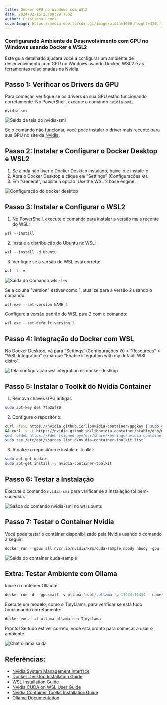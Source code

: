 ```yaml
---
title: Docker GPU no Windows com WSL2
date: 2024-02-15T23:09:29.755Z
author: Cristiano Lemes
coverImage: https://media.dev.to/cdn-cgi/image/width=1000,height=420,fit=cover,gravity=auto,format=auto/https%3A%2F%2Fdev-to-uploads.s3.amazonaws.com%2Fuploads%2Farticles%2Ftavsh0s5mk3gg933pv5l.png
---
```

### Configurando Ambiente de Desenvolvimento com GPU no Windows usando Docker e WSL2

Este guia detalhado ajudará você a configurar um ambiente de desenvolvimento com GPU no Windows usando Docker, WSL2 e as ferramentas relacionadas da Nvidia.

## Passo 1: Verificar os Drivers da GPU

Para começar, verifique se os drivers da sua GPU estão funcionando corretamente. No PowerShell, execute o comando `nvidia-smi`.

```
nvidia-smi
```

![Saida da tela do nvidia-smi](https://dev-to-uploads.s3.amazonaws.com/uploads/articles/14irt14klnt8fw34yv9q.png)

Se o comando não funcionar, você pode instalar o driver mais recente para sua GPU no site da [Nvidia](https://www.nvidia.com.br/Download/index.aspx?lang=br).

## Passo 2: Instalar e Configurar o Docker Desktop e WSL2

1. Se ainda não tiver o Docker Desktop instalado, baixe-o e instale-o.
2. Abra o Docker Desktop e clique em "Settings" (Configurações ⚙️).
3. Em "General", habilite a opção 'Use the WSL 2 base engine'.

![Configuração do docker desktop](https://dev-to-uploads.s3.amazonaws.com/uploads/articles/vmplm4731m7u1praqb30.png)

## Passo 3: Instalar e Configurar o WSL2

1. No PowerShell, execute o comando para instalar a versão mais recente do WSL:

```powershell
wsl --install
```

2. Instale a distribuição do Ubuntu no WSL:

```powershell
wsl --install -d Ubuntu
```

3. Verifique se a versão do WSL está correta:

```powershell
wsl -l -v
```

![Saida do Comando wls -l -v](https://dev-to-uploads.s3.amazonaws.com/uploads/articles/hqss6nk0ymj1v6hi4qlq.png)

Se a coluna "version" estiver como 1, atualize para a versão 2 usando o comando:

```powershell
wsl.exe --set-version NAME 2
```

Configure a versão padrão do WSL para 2 com o comando:

```powershell
wsl.exe --set-default-version 2
```

## Passo 4: Integração do Docker com WSL

No Docker Desktop, vá para "Settings" (Configurações ⚙️) > "Resources" > "WSL Integration" e marque "Enable integration with my default WSL distro".

![Tela configuração wsl integration no docker destkop](https://dev-to-uploads.s3.amazonaws.com/uploads/articles/g465ofvwgolrkwh2yga1.png)

## Passo 5: Instalar o Toolkit do Nvidia Container

1. Remova chaves GPG antigas
```bash
sudo apt-key del 7fa2af80
```
2. Configure o repositório:

```bash
curl -fsSL https://nvidia.github.io/libnvidia-container/gpgkey | sudo gpg --dearmor -o /usr/share/keyrings/nvidia-container-toolkit-keyring.gpg \
&& curl -s -L https://nvidia.github.io/libnvidia-container/stable/deb/nvidia-container-toolkit.list | \
sed 's#deb https://#deb [signed-by=/usr/share/keyrings/nvidia-container-toolkit-keyring.gpg] https://#g' | \
sudo tee /etc/apt/sources.list.d/nvidia-container-toolkit.list
```

3. Atualize o repositório e instale o Toolkit:

```bash
sudo apt-get update
sudo apt-get install -y nvidia-container-toolkit
```

## Passo 6: Testar a Instalação

Execute o comando `nvidia-smi` para verificar se a instalação foi bem-sucedida.

![Saáda do comando nvidia-smi no wsl ubuntu](https://dev-to-uploads.s3.amazonaws.com/uploads/articles/iw2u8gflvi8eirpsjz39.png)

## Passo 7: Testar o Container Nvidia

Você pode testar o contêiner disponibilizado pela Nvidia usando o comando a seguir:

```powershell
docker run --gpus all nvcr.io/nvidia/k8s/cuda-sample:nbody nbody -gpu -benchmark
```

![Saida do container cuda-sample](https://dev-to-uploads.s3.amazonaws.com/uploads/articles/kyf2cxf5p7t4xggyl86s.png)

## Extra: Testar Ambiente com Ollama

Inicie o contêiner Ollama:

```powershell
docker run -d --gpus=all -v ollama:/root/.ollama -p 11434:11434 --name ollama ollama/ollama
```

Execute um modelo, como o TinyLlama, para verificar se está tudo funcionando corretamente:

```powershell
docker exec -it ollama ollama run TinyLlama
```

Pronto! Se tudo estiver correto, você está pronto para começar a usar o ambiente.

![Chat ollama saida](https://dev-to-uploads.s3.amazonaws.com/uploads/articles/m9zs1b0iyc7z03wg727m.png)

## Referências:

- [Nvidia System Management Interface](https://developer.nvidia.com/nvidia-system-management-interface)
- [Docker Desktop Installation Guide](https://docs.docker.com/desktop/install/windows-install/)
- [WSL Installation Guide](https://learn.microsoft.com/en-us/windows/wsl/install)
- [Nvidia CUDA on WSL User Guide](https://docs.nvidia.com/cuda/wsl-user-guide/index.html)
- [Nvidia Container Toolkit Installation Guide](https://docs.nvidia.com/datacenter/cloud-native/container-toolkit/latest/install-guide.html)
- [Ollama Documentation](https://ollama.com/)

